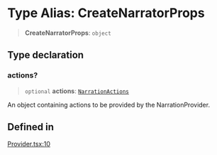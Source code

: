 # Type Alias: CreateNarratorProps

> **CreateNarratorProps**: `object`

## Type declaration

### actions?

> `optional` **actions**: [`NarrationActions`](NarrationActions.md)

An object containing actions to be provided by the NarrationProvider.

## Defined in

[Provider.tsx:10](https://github.com/edspencer/narrator-ai/blob/a6eb3765f534f72fc19b7120983a9fa75cbc1995/packages/react/src/Provider.tsx#L10)
